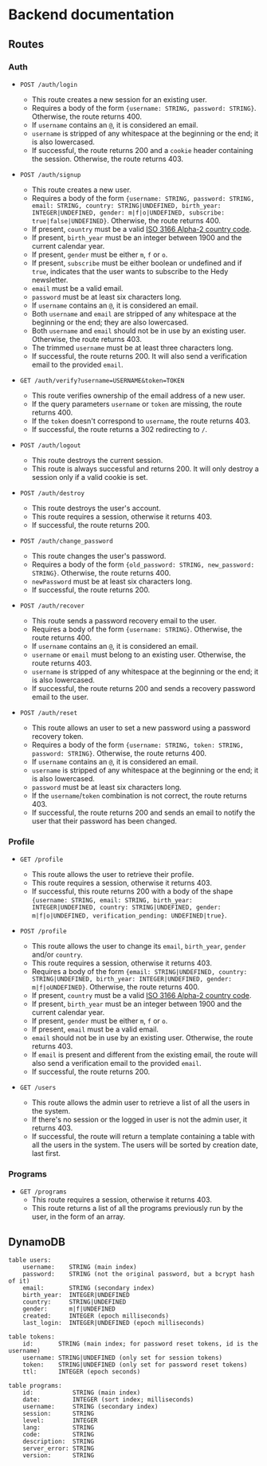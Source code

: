 # Backend documentation

## Routes

### Auth

- `POST /auth/login`
    - This route creates a new session for an existing user.
    - Requires a body of the form `{username: STRING, password: STRING}`. Otherwise, the route returns 400.
    - If `username` contains an `@`, it is considered an email.
    - `username` is stripped of any whitespace at the beginning or the end; it is also lowercased.
    - If successful, the route returns 200 and a `cookie` header containing the session. Otherwise, the route returns 403.

- `POST /auth/signup`
    - This route creates a new user.
    - Requires a body of the form `{username: STRING, password: STRING, email: STRING, country: STRING|UNDEFINED, birth_year: INTEGER|UNDEFINED, gender: m|f|o|UNDEFINED, subscribe: true|false|UNDEFINED}`. Otherwise, the route returns 400.
    - If present, `country` must be a valid [ISO 3166 Alpha-2 country code](https://en.wikipedia.org/wiki/ISO_3166-1_alpha-2#Officially_assigned_code_elements).
    - If present, `birth_year` must be an integer between 1900 and the current calendar year.
    - If present, `gender` must be either `m`, `f` or `o`.
    - If present, `subscribe` must be either boolean or undefined and if `true`, indicates that the user wants to subscribe to the Hedy newsletter.
    - `email` must be a valid email.
    - `password` must be at least six characters long.
    - If `username` contains an `@`, it is considered an email.
    - Both `username` and `email` are stripped of any whitespace at the beginning or the end; they are also lowercased.
    - Both `username` and `email` should not be in use by an existing user. Otherwise, the route returns 403.
    - The trimmed `username` must be at least three characters long.
    - If successful, the route returns 200. It will also send a verification email to the provided `email`.

- `GET /auth/verify?username=USERNAME&token=TOKEN`
    - This route verifies ownership of the email address of a new user.
    - If the query parameters `username` or `token` are missing, the route returns 400.
    - If the `token` doesn't correspond to `username`, the route returns 403.
    - If successful, the route returns a 302 redirecting to `/`.

- `POST /auth/logout`
    - This route destroys the current session.
    - This route is always successful and returns 200. It will only destroy a session only if a valid cookie is set.

- `POST /auth/destroy`
    - This route destroys the user's account.
    - This route requires a session, otherwise it returns 403.
    - If successful, the route returns 200.

- `POST /auth/change_password`
    - This route changes the user's password.
    - Requires a body of the form `{old_password: STRING, new_password: STRING}`. Otherwise, the route returns 400.
    - `newPassword` must be at least six characters long.
    - If successful, the route returns 200.

- `POST /auth/recover`
    - This route sends a password recovery email to the user.
    - Requires a body of the form `{username: STRING}`. Otherwise, the route returns 400.
    - If `username` contains an `@`, it is considered an email.
    - `username` or `email` must belong to an existing user. Otherwise, the route returns 403.
    - `username` is stripped of any whitespace at the beginning or the end; it is also lowercased.
    - If successful, the route returns 200 and sends a recovery password email to the user.

- `POST /auth/reset`
    - This route allows an user to set a new password using a password recovery token.
    - Requires a body of the form `{username: STRING, token: STRING, password: STRING}`. Otherwise, the route returns 400.
    - If `username` contains an `@`, it is considered an email.
    - `username` is stripped of any whitespace at the beginning or the end; it is also lowercased.
    - `password` must be at least six characters long.
    - If the `username`/`token` combination is not correct, the route returns 403.
    - If successful, the route returns 200 and sends an email to notify the user that their password has been changed.

### Profile

- `GET /profile`
    - This route allows the user to retrieve their profile.
    - This route requires a session, otherwise it returns 403.
    - If successful, this route returns 200 with a body of the shape `{username: STRING, email: STRING, birth_year: INTEGER|UNDEFINED, country: STRING|UNDEFINED, gender: m|f|o|UNDEFINED, verification_pending: UNDEFINED|true}`.

- `POST /profile`
    - This route allows the user to change its `email`, `birth_year`, `gender` and/or `country`.
    - This route requires a session, otherwise it returns 403.
    - Requires a body of the form `{email: STRING|UNDEFINED, country: STRING|UNDEFINED, birth_year: INTEGER|UNDEFINED, gender: m|f|oUNDEFINED}`. Otherwise, the route returns 400.
    - If present, `country` must be a valid [ISO 3166 Alpha-2 country code](https://en.wikipedia.org/wiki/ISO_3166-1_alpha-2#Officially_assigned_code_elements).
    - If present, `birth_year` must be an integer between 1900 and the current calendar year.
    - If present, `gender` must be either `m`, `f` or `o`.
    - If present, `email` must be a valid email.
    - `email` should not be in use by an existing user. Otherwise, the route returns 403.
    - If `email` is present and different from the existing email, the route will also send a verification email to the provided `email`.
    - If successful, the route returns 200.

- `GET /users`
    - This route allows the admin user to retrieve a list of all the users in the system.
    - If there's no session or the logged in user is not the admin user, it returns 403.
    - If successful, the route will return a template containing a table with all the users in the system. The users will be sorted by creation date, last first.

### Programs

- `GET /programs`
    - This route requires a session, otherwise it returns 403.
    - This route returns a list of all the programs previously run by the user, in the form of an array.

## DynamoDB

```
table users:
    username:    STRING (main index)
    password:    STRING (not the original password, but a bcrypt hash of it)
    email:       STRING (secondary index)
    birth_year:  INTEGER|UNDEFINED
    country:     STRING|UNDEFINED
    gender:      m|f|UNDEFINED
    created:     INTEGER (epoch milliseconds)
    last_login:  INTEGER|UNDEFINED (epoch milliseconds)

table tokens:
    id:       STRING (main index; for password reset tokens, id is the username)
    username: STRING|UNDEFINED (only set for session tokens)
    token:    STRING|UNDEFINED (only set for password reset tokens)
    ttl:      INTEGER (epoch seconds)

table programs:
    id:           STRING (main index)
    date:         INTEGER (sort index; milliseconds)
    username:     STRING (secondary index)
    session:      STRING
    level:        INTEGER
    lang:         STRING
    code:         STRING
    description:  STRING
    server_error: STRING
    version:      STRING
```
